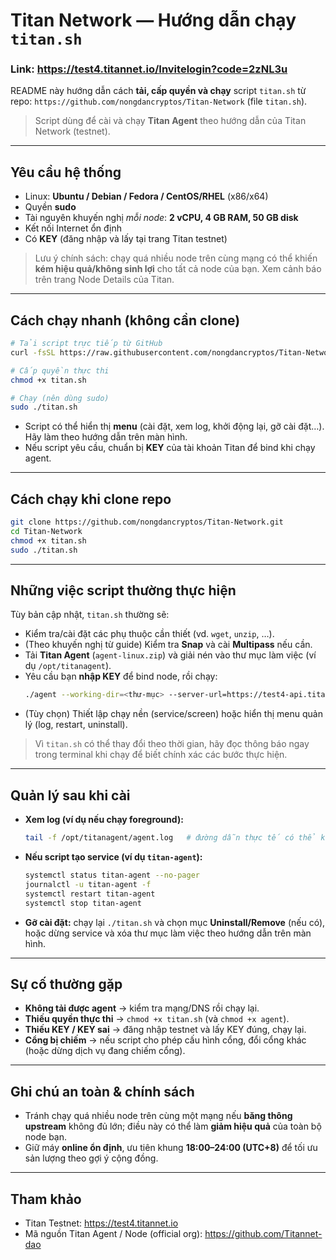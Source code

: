 # Titan Network — Hướng dẫn chạy `titan.sh`

### Link: https://test4.titannet.io/Invitelogin?code=2zNL3u

README này hướng dẫn cách **tải, cấp quyền và chạy** script `titan.sh` từ repo:
`https://github.com/nongdancryptos/Titan-Network` (file `titan.sh`).

> Script dùng để cài và chạy **Titan Agent** theo hướng dẫn của Titan Network (testnet).

---

## Yêu cầu hệ thống

- Linux: **Ubuntu / Debian / Fedora / CentOS/RHEL** (x86/x64)
- Quyền **sudo**
- Tài nguyên khuyến nghị _mỗi node_: **2 vCPU, 4 GB RAM, 50 GB disk**
- Kết nối Internet ổn định
- Có **KEY** (đăng nhập và lấy tại trang Titan testnet)

> Lưu ý chính sách: chạy quá nhiều node trên cùng mạng có thể khiến **kém hiệu quả/không sinh lợi** cho tất cả node của bạn. Xem cảnh báo trên trang Node Details của Titan.  

---

## Cách chạy nhanh (không cần clone)

```bash
# Tải script trực tiếp từ GitHub
curl -fsSL https://raw.githubusercontent.com/nongdancryptos/Titan-Network/main/titan.sh -o titan.sh

# Cấp quyền thực thi
chmod +x titan.sh

# Chạy (nên dùng sudo)
sudo ./titan.sh
```
- Script có thể hiển thị **menu** (cài đặt, xem log, khởi động lại, gỡ cài đặt…). Hãy làm theo hướng dẫn trên màn hình.
- Nếu script yêu cầu, chuẩn bị **KEY** của tài khoản Titan để bind khi chạy agent.

---

## Cách chạy khi clone repo

```bash
git clone https://github.com/nongdancryptos/Titan-Network.git
cd Titan-Network
chmod +x titan.sh
sudo ./titan.sh
```

---

## Những việc script thường thực hiện

Tùy bản cập nhật, `titan.sh` thường sẽ:
- Kiểm tra/cài đặt các phụ thuộc cần thiết (vd. `wget`, `unzip`, …).  
- (Theo khuyến nghị từ guide) Kiểm tra **Snap** và cài **Multipass** nếu cần.  
- Tải **Titan Agent** (`agent-linux.zip`) và giải nén vào thư mục làm việc (ví dụ `/opt/titanagent`).  
- Yêu cầu bạn **nhập KEY** để bind node, rồi chạy:
  ```bash
  ./agent --working-dir=<thư-mục> --server-url=https://test4-api.titannet.io --key=<KEY>
  ```
- (Tùy chọn) Thiết lập chạy nền (service/screen) hoặc hiển thị menu quản lý (log, restart, uninstall).

> Vì `titan.sh` có thể thay đổi theo thời gian, hãy đọc thông báo ngay trong terminal khi chạy để biết chính xác các bước thực hiện.

---

## Quản lý sau khi cài

- **Xem log (ví dụ nếu chạy foreground):**
  ```bash
  tail -f /opt/titanagent/agent.log   # đường dẫn thực tế có thể khác
  ```
- **Nếu script tạo service (ví dụ `titan-agent`):**
  ```bash
  systemctl status titan-agent --no-pager
  journalctl -u titan-agent -f
  systemctl restart titan-agent
  systemctl stop titan-agent
  ```
- **Gỡ cài đặt:** chạy lại `./titan.sh` và chọn mục **Uninstall/Remove** (nếu có), hoặc dừng service và xóa thư mục làm việc theo hướng dẫn trên màn hình.

---

## Sự cố thường gặp

- **Không tải được agent** → kiểm tra mạng/DNS rồi chạy lại.  
- **Thiếu quyền thực thi** → `chmod +x titan.sh` (và `chmod +x agent`).  
- **Thiếu KEY / KEY sai** → đăng nhập testnet và lấy KEY đúng, chạy lại.  
- **Cổng bị chiếm** → nếu script cho phép cấu hình cổng, đổi cổng khác (hoặc dừng dịch vụ đang chiếm cổng).

---

## Ghi chú an toàn & chính sách

- Tránh chạy quá nhiều node trên cùng một mạng nếu **băng thông upstream** không đủ lớn; điều này có thể làm **giảm hiệu quả** của toàn bộ node bạn.
- Giữ máy **online ổn định**, ưu tiên khung **18:00–24:00 (UTC+8)** để tối ưu sản lượng theo gợi ý cộng đồng.

---

## Tham khảo

- Titan Testnet: https://test4.titannet.io  
- Mã nguồn Titan Agent / Node (official org): https://github.com/Titannet-dao
